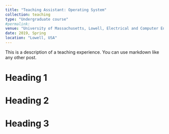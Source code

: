 ```yaml
---
title: "Teaching Assistant: Operating System"
collection: teaching
type: "Undergraduate course"
#permalink: 
venue: "University of Massachusetts, Lowell, Electrical and Computer Engineering Department"
date: 2019, Spring
location: "Lowell, USA"
---
```


This is a description of a teaching experience. You can use markdown like any other post.

Heading 1
======

Heading 2
======

Heading 3
======
